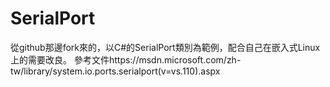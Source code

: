 # SerialPort

從github那邊fork來的，以C#的SerialPort類別為範例，配合自己在嵌入式Linux上的需要改良。
參考文件https://msdn.microsoft.com/zh-tw/library/system.io.ports.serialport(v=vs.110).aspx
